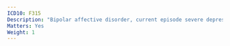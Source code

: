 ```yaml
---
ICD10: F315
Description: "Bipolar affective disorder, current episode severe depression with psychotic symptoms"
Matters: Yes
Weight: 1
---
```


